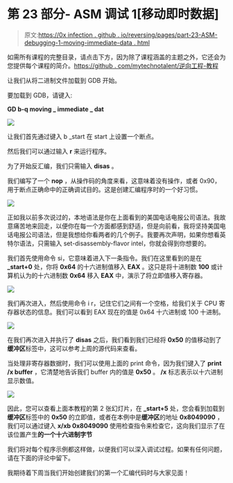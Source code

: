 # 第 23 部分- ASM 调试 1[移动即时数据]

> 原文:[https://0x infection . github . io/reversing/pages/part-23-ASM-debugging-1-moving-immediate-data . html](https://0xinfection.github.io/reversing/pages/part-23-asm-debugging-1-moving-immediate-data.html)

如需所有课程的完整目录，请点击下方，因为除了课程涵盖的主题之外，它还会为您提供每个课程的简介。[https://github . com/mytechnotalent/逆向工程-教程](https://github.com/mytechnotalent/Reverse-Engineering-Tutorial)

让我们从将二进制文件加载到 GDB 开始。

要加载到 GDB，请键入:

**GD b-q moving _ immediate _ dat**

![](../Images/b4b2fc517c596668cff4b30540bb384e.png)

让我们首先通过键入 b _start 在 start 上设置一个断点。

然后我们可以通过输入 **r** 来运行程序。

为了开始反汇编，我们只需输入 **disas** 。

我们编写了一个 **nop** ，从操作码的角度来看，这意味着没有操作，或者 0x90，用于断点正确命中的正确调试目的。这是创建汇编程序时的一个好习惯。

![](../Images/0a11e0bcbf7037baf0c07313f1cb32a8.png)

正如我以前多次说过的，本地语法是你在上面看到的美国电话电报公司语法。我故意痛苦地来回走，以便你在每一个方面都感到舒适，但是向前看，我将坚持美国电话电报公司语法，但是我想给你看两者的几个例子。我要再次声明，如果你想看英特尔语法，只需输入 set-disassembly-flavor intel，你就会得到你想要的。

我们首先使用命令 si，它意味着进入下一条指令。我们在这里看到的是在 **_start+0** 处，你将 **0x64** 的十六进制值移入 **EAX** 。这只是将十进制数 **100** 或计算机认为的十六进制数 **0x64** 移入 **EAX** 中，演示了将立即值移入寄存器。

![](../Images/4aeccd8ad8c3e034a3f9a5c730d7b492.png)

我们再次进入，然后使用命令 i r，记住它们之间有一个空格，给我们关于 CPU 寄存器状态的信息。我们可以看到 EAX 现在的值是 0x64 十六进制或 100 十进制。

![](../Images/9fc7c2a35850692942bb6d0f492583cb.png)

在我们再次进入并执行了 **disas** 之后，我们看到我们已经将 **0x50** 的值移动到了**缓冲区**标签中，这可以参考上周的源代码来查看。

当处理非寄存器数据时，我们可以使用上面的 print 命令，因为我们键入了 **print /x buffer** ，它清楚地告诉我们 buffer 内的值是 **0x50** 。 **/x** 标志表示以十六进制显示数值。

![](../Images/7862881a9e4d915f615f8091890ce8c1.png)

因此，您可以查看上面本教程的第 2 张幻灯片，在 **_start+5** 处，您会看到加载到**缓冲区**标签中的 **0x50** 的立即值，或者在本例中是**缓冲区**的地址 **0x8049090** ，我们可以通过键入 **x/xb 0x8049090** 使用检查指令来检查它，这向我们显示了在该位置产生**的一个十六进制字节**

我们将对每个程序示例都这样做，以便我们可以深入调试过程。如果有任何问题，请在下面的评论中留下。

我期待着下周当我们开始创建我们的第一个汇编代码时与大家见面！